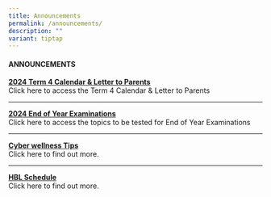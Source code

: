 ```yaml
---
title: Announcements
permalink: /announcements/
description: ""
variant: tiptap
---
```

<h4><strong>ANNOUNCEMENTS</strong></h4>
<p><strong><a href="/our-partners/parents/communication-with-parents" rel="noopener noreferrer nofollow" target="_blank">2024 Term 4 Calendar &amp; Letter to Parents</a><br></strong>Click
here to access the Term 4 Calendar &amp; Letter to Parents</p>
<hr>
<p><strong><a href="/our-partners/parents/communication-with-parents" rel="noopener noreferrer nofollow" target="_blank">2024 End of Year Examinations</a><br></strong>Click
here to access the topics to be tested for End of Year Examinations</p>
<hr>
<p><strong><a href="/our-partners/parents/useful-guides-and-resources/cyber-wellness-tips" rel="noopener noreferrer nofollow" target="_blank">Cyber wellness Tips</a><br></strong>Click
here to find out more.</p>
<hr>
<p><strong><a href="/home-based-learning-hbl/" rel="noopener noreferrer nofollow" target="_blank">HBL Schedule</a><br></strong>Click
here to find out more.</p>
<p></p>
